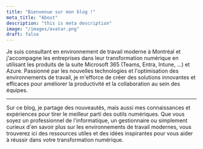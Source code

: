 ```yaml
---
title: "Bienvenue sur mon blog !"
meta_title: "About"
description: "this is meta description"
image: "/images/avatar.png"
draft: false
---
```


Je suis consultant en environnement de travail moderne à Montréal et j'accompagne les entreprises dans leur transformation numérique en utilisant les produits de la suite Microsoft 365 (Teams, Entra, Intune, ...) et Azure.
Passionné par les nouvelles technologies et l'optimisation des environnements de travail, je m'efforce de créer des solutions innovantes et efficaces pour améliorer la productivité et la collaboration au sein des équipes.

---

Sur ce blog, je partage des nouveautés, mais aussi mes connaissances et expériences pour tirer le meilleur parti des outils numériques. Que vous soyez un professionnel de l'informatique, un gestionnaire ou simplement curieux d'en savoir plus sur les environnements de travail modernes, vous trouverez ici des ressources utiles et des idées inspirantes pour vous aider à réussir dans votre transformation numérique.